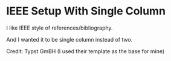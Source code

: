# IEEE Setup With Single Column

I like IEEE style of references/bibliography.

And I wanted it to be single column instead of two.

Credit: Typst GmBH (I used their template as the base for mine)
